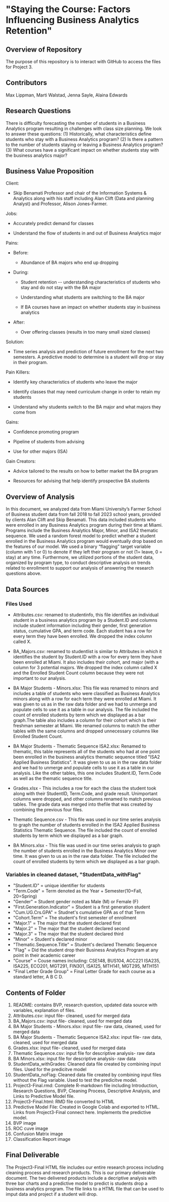 # "Staying the Course: Factors Influencing Business Analytics Retention"

## Overview of Repository

The purpose of this repository is to interact with GitHub to access the files for Project 3. 

## Contributors

Max Lippman, Marti Walstad, Jenna Sayle, Alaina Edwards

## Research Questions

There is difficulty forecasting the number of students in a Business Analytics program resulting in challenges with class size planning. We look to answer these questions: 
	(1) Historically, what characteristics define students who stay with a Business Analytics program? 
	(2) Is there a pattern to the number of students staying or leaving a Business Analytics program?
	(3) What courses have a significant impact on whether students stay with the business analytics major?

## Business Value Proposition

Client:

-   Skip Benamati Professor and chair of the Information Systems &
    Analytics along with his staff including Alan Clift (Data and
    planning Analyst) and Professor, Alison Jones-Farmer. 

Jobs:

-   Accurately predict demand for classes

-   Understand the flow of students in and out of Business Analytics
    major

Pains:

-   Before:

    -   Abundance of BA majors who end up dropping

-   During:

    -   Student retention -- understanding characteristics of students
        who stay and do not stay with the BA major

    -   Understanding what students are switching to the BA major

    -   If BA courses have an impact on whether students stay in
        business analytics

-   After:

    -   Over offering classes (results in too many small sized classes)

Solution:

-   Time series analysis and prediction of future enrollment for the next two semesters. A predictive model to determine is a student will drop or stay in their program. 

Pain Killers:

-   Identify key characteristics of students who leave the major

-   Identify classes that may need curriculum change in order to retain
    my students

-   Understand why students switch to the BA major and what majors they
    come from

Gains:

-   Confidence promoting program

-   Pipeline of students from advising

-   Use for other majors (ISA)

Gain Creators:

-   Advice tailored to the results on how to better market the BA
    program

-   Resources for advising that help identify prospective BA students


## Overview of Analysis

In this document, we analyzed data from Miami University’s Farmer School of Business student data from fall 2018 to fall 2023 school years, provided by clients Alan Clift and Skip Benamati. This data included students who were enrolled in any Business Analytics program during their time at Miami. Programs include the Business Analytics Major, Minor, and ISA2 thematic sequence. We used a random forest model to predict whether a student enrolled in the Business Analytics program would eventually drop based on the features of our model. We used a binary “flagging” target variable (column with 1 or 0) to denote if they left their program or not (1= leave, 0 = stay) at any time. Furthermore, we utilized portions of the student data, organized by program type, to conduct descriptive analysis on trends related to enrollment to support our analysis of answering the research questions above.


## Data Sources

### Files Used
* Attributes.csv: renamed to studentinfo, this file identifies an individual student in a business analytics program by a Student.ID and columns include student information including their gender, first generation status, cumulative GPA, and term code. Each student has a row for every term they have been enrolled. We dropped the index column called X.

* BA_Majors.csv: renamed to studentlist is similar to Attributes in which it identifies the student by Student.ID with a row for every term they have been enrolled at Miami. It also includes their cohort, and major (with a column for 3 potential majors. We dropped the index column called X and the Enrolled Student Count column because they were not important to our analysis.

* BA Major Students - Minors.xlsx: This file was renamed to minors and includes a table of students who were classified as Business Analytics minors along with a row for each term they were enrolled at Miami. It was given to us as in the raw data folder and we had to unmerge and populate cells to use it as a table in our analysis. The file included the count of enrolled students by term which we displayed as a bar graph.The table also includes a column for their cohort which is their freshman semester at Miami. We renamed columns to match the other tables with the same columns and dropped unnecessary columns like Enrolled Student Count. 

* BA Major Students - Thematic Sequence ISA2.xlsx: Renamed to thematic, this table represents all of the students who had at one point been enrolled in the business analytics thematic sequence titled "ISA2 Applied Business Statistics".  It was given to us as in the raw data folder and we had to unmerge and populate cells to use it as a table in our analysis. Like the other tables, this one includes Student.ID, Term.Code as well as the thematic sequence title.

* Grades.xlsx - This includes a row for each the class the student took along with their StudentID, Term.Code, and grade result. Unimportant columns were dropped, and other columns renamed to match previous tables. The grade data was merged into thefile that was created by combining the previous four files. 

* Thematic Sequence.csv - This file was used in our time series analysis to graph the number of students enrolled in the ISA2 Applied Business Statistics Thematic Sequence. The file included the count of enrolled students by term which we displayed as a bar graph.

* BA Minors.xlsx - This file was used in our time series analysis to graph the number of students enrolled in the Business Analytics Minor over time. It was given to us as in the raw data folder. The file included the count of enrolled students by term which we displayed as a bar graph.

### Variables in cleaned dataset, "StudentData_withFlag"

- "Student.ID" = unique identifier for students
- "Term.Code" = Term denoted as the Year + Semester(10=Fall, 20=Spring)
- "Gender" = Student gender noted as Male (M) or Female (F)
- "First.Generation.Indicator" = Student is a first generation student
- "Cum.UG.Crs.GPA" = Studnet's cumulative GPA as of that Term
- "Cohort.Term" = The student's first semester of enrollment
- "Major.1" = The major that the student declared first
- "Major.2" = The major that the student declared second
- "Major.3" = The major that the student declared third
- "Minor" = Student's declared minor
- "Thematic.Sequence.Title" = Student's declared Thematic Sequence
- "Flag" = Did the student drop their Business Analytics Program at any point in their academic career
- "Course" = Couse names including: CSE148, BUS104, ACC221 ISA235, ISA225, ECO201, MGT291, FIN301, ISA125, MTH141, MGT295, MTH151
- "Final Letter Grade Group" = Final Letter Grade for each course as a standard letter, A B C D. 

## Contents of Folder

1. README: contains BVP, research question, updated data source with variables, explanation of files. 
2. Attributes.csv: input file- cleaned, used for merged data
3. BA_Majors.csv: input file- cleaned, used for merged data
4. BA Major Students - Minors.xlsx: input file- raw data, cleaned, used for merged data
5. BA Major Students - Thematic Sequence ISA2.xlsx: input file- raw data, cleaned, used for merged data
6. Grades.xlsx: input file- cleaned, used for merged data
7. Thematic Sequence.csv: input file for descriptive analysis- raw data
8. BA Minors.xlsx: input file for descriptive analysis- raw data
9. StudentData_withGrades: Cleaned data file created by combining input files. Used for the predicitve model
10. StudentData_noFlag: Cleaned data file created by combining input files without the Flag variable. Used to test the predicitve model. 
11. Project3-Final.rmd: Complete R-markdown file including Introduction, Research Questions, BVP, Cleaning Process, Descriptive Analysis, and Links to Predictive Model file. 
12. Project3-Final.html: RMD file converted to HTML
13. Predictive Model File: Created in Google Colab and exported to HTML. Links from Project3-Final connect here. Implements the predictive model. 
14. BVP image
15. ROC cuve image
16. Confusion Matrix image
17. Classification Report image


## Final Deliverable
The Project3-Final HTML file includes our entire research process including cleaning process and research products. This is our primary deliverable document. The two delivered products include a decriptive analysis with three bar charts and a predictive model to predict is students drop a business analytics program. The file links to a HTML file that can be used to imput data and project if a student will drop. 

